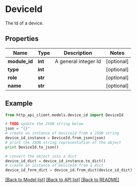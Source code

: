 # DeviceId

The Id of a device.

## Properties
Name | Type | Description | Notes
------------ | ------------- | ------------- | -------------
**module_id** | **int** | A general integer Id | [optional] 
**type** | **int** |  | [optional] 
**role** | **str** |  | [optional] 
**name** | **str** |  | [optional] 

## Example

```python
from http_api_client.models.device_id import DeviceId

# TODO update the JSON string below
json = "{}"
# create an instance of DeviceId from a JSON string
device_id_instance = DeviceId.from_json(json)
# print the JSON string representation of the object
print DeviceId.to_json()

# convert the object into a dict
device_id_dict = device_id_instance.to_dict()
# create an instance of DeviceId from a dict
device_id_form_dict = device_id.from_dict(device_id_dict)
```
[[Back to Model list]](../README.md#documentation-for-models) [[Back to API list]](../README.md#documentation-for-api-endpoints) [[Back to README]](../README.md)


